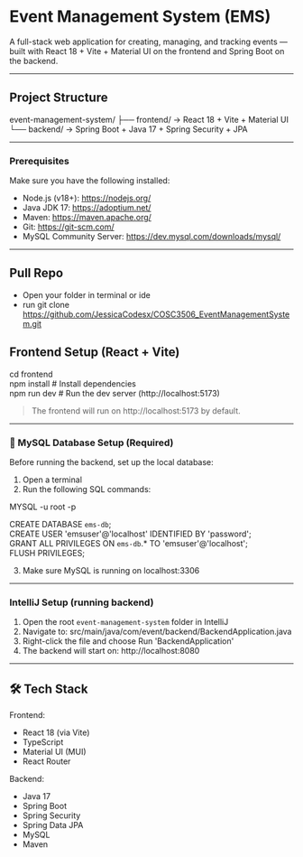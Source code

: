 # Event Management System (EMS)

A full-stack web application for creating, managing, and tracking events — built with React 18 + Vite + Material UI on the frontend and Spring Boot on the backend.

---

## Project Structure

event-management-system/
├── frontend/    → React 18 + Vite + Material UI  
└── backend/     → Spring Boot + Java 17 + Spring Security + JPA

---

### Prerequisites

Make sure you have the following installed:

- Node.js (v18+): https://nodejs.org/
- Java JDK 17: https://adoptium.net/
- Maven: https://maven.apache.org/
- Git: https://git-scm.com/
- MySQL Community Server: https://dev.mysql.com/downloads/mysql/

---

## Pull Repo
- Open your folder in terminal or ide
- run
    git clone https://github.com/JessicaCodesx/COSC3506_EventManagementSystem.git

## Frontend Setup (React + Vite)

cd frontend  
npm install            # Install dependencies  
npm run dev            # Run the dev server (http://localhost:5173)

> The frontend will run on http://localhost:5173 by default.

---

### 🔧 MySQL Database Setup (Required)

Before running the backend, set up the local database:

1. Open a terminal 
2. Run the following SQL commands:

MYSQL -u root -p

CREATE DATABASE `ems-db`;  
CREATE USER 'emsuser'@'localhost' IDENTIFIED BY 'password';  
GRANT ALL PRIVILEGES ON `ems-db`.* TO 'emsuser'@'localhost';  
FLUSH PRIVILEGES;

3. Make sure MySQL is running on localhost:3306

---

### IntelliJ Setup (running backend)

1. Open the root `event-management-system` folder in IntelliJ
2. Navigate to: src/main/java/com/event/backend/BackendApplication.java
3. Right-click the file and choose Run 'BackendApplication'
4. The backend will start on: http://localhost:8080

---

## 🛠 Tech Stack

Frontend:
- React 18 (via Vite)
- TypeScript
- Material UI (MUI)
- React Router

Backend:
- Java 17
- Spring Boot
- Spring Security
- Spring Data JPA
- MySQL
- Maven
